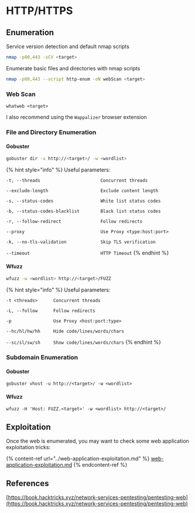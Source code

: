 # HTTP/HTTPS

## Enumeration

Service version detection and default nmap scripts

```bash
nmap -p80,443 -sCV <target>
```

Enumerate basic files and directories with nmap scripts

```bash
nmap -p80,443 --script http-enum -oN webScan <target>
```

### Web Scan

```
whatweb <target>
```

I also recommend using the `Wappalizer` browser extension

### File and Directory Enumeration

#### Gobuster

```bash
gobuster dir -u http://<target>/ -w <wordlist>
```

{% hint style="info" %}
Useful parameters:

`-t, --threads                       Concurrent threads`

`--exclude-length                    Exclude content length`

`-s, --status-codes                  White list status codes`

`-b, --status-codes-blacklist        Black list status codes`

`-r, --follow-redirect               Follow redirects`

`--proxy                             Use Proxy <type:host:port>`

`-k, --no-tls-validation             Skip TLS verification`

`--timeout                           HTTP Timeout`
{% endhint %}

#### Wfuzz

```bash
wfuzz -w <wordlist> http://<target>/FUZZ
```

{% hint style="info" %}
Useful parameters:

`-t <threads>      Concurrent threads`

`-L, --follow      Follow redirects`

`-p                Use Proxy <host:port:type>`

`--hc/hl/hw/hh     Hide code/lines/words/chars`

`--sc/sl/sw/sh     Show code/lines/words/chars`
{% endhint %}

### Subdomain Enumeration

#### Gobuster

```
gobuster vhost -u http://<target>/ -w <wordlist>
```

#### Wfuzz

```
wfuzz -H 'Host: FUZZ.<target>' -w <wordlist> http://<target>/
```

## Exploitation

Once the web is enumerated, you may want to check some web application exploitation tricks:

{% content-ref url="../web-application-exploitation.md" %}
[web-application-exploitation.md](../web-application-exploitation.md)
{% endcontent-ref %}

## References

[https://book.hacktricks.xyz/network-services-pentesting/pentesting-web](https://book.hacktricks.xyz/network-services-pentesting/pentesting-web)
